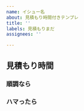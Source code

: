 ```yaml
---
name: イシュー名
about: 見積もり時間付きテンプレ
title: ''
labels: 見積もりまだ
assignees: ''

---
```


## 見積もり時間

### 順調なら

### ハマったら
